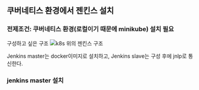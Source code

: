 ## 쿠버네티스 환경에서 젠킨스 설치
### 전제조건: 쿠버네티스 환경(로컬이기 때문에 minikube) 설치 필요

구성하고 싶은 구조
![k8s 위의 젠킨스 구조](https://user-images.githubusercontent.com/33820372/112235082-46b6ff80-8c81-11eb-8be4-0a1806448085.png)

Jenkins master는 docker이미지로 설치하고,
Jenkins slave는 구성 후에 jnlp로 통신한다.

### jenkins master 설치
